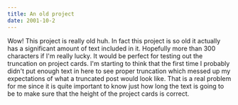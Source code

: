 ```yaml
---
title: An old project
date: 2001-10-2
---
```


Wow! This project is really old huh. In fact this project is so old it actually has a significant
amount of text included in it. Hopefully more than 300 characters if I'm really lucky. It would be
perfect for testing out the truncation on project cards. I'm starting to think that the first time
I probably didn't put enough text in here to see proper truncation which messed up my expectations
of what a truncated post would look like. That is a real problem for me since it is quite important
to know just how long the text is going to be to make sure that the height of the project cards is
correct.